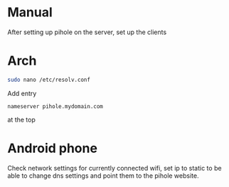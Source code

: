# Manual
After setting up pihole on the server, set up the clients

# Arch
```sh
sudo nano /etc/resolv.conf
```

Add entry
```
nameserver pihole.mydomain.com
```
at the top

# Android phone
Check network settings for currently connected wifi, set ip to static to be able to change dns settings and point them to the pihole website.
